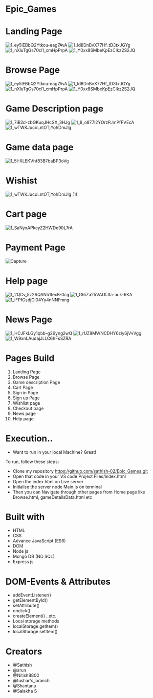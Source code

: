 # Epic_Games

# Landing Page

![1_ey5lEBbQ2Ytkou-eag7AvA](https://user-images.githubusercontent.com/95916859/150792813-253efbb0-cdd3-401d-9d34-079dd90bcb92.png)
![1_ld8DnBvX77Hf_tD3txJGYg](https://user-images.githubusercontent.com/95916859/150792847-52f05ed5-a1d6-4c51-b01a-2c0c78dfa106.png)
![1_nXluTgGs70cl1_cmHpPrpA](https://user-images.githubusercontent.com/95916859/150792882-1978d78f-868a-450a-987d-63fd6855f83f.png)
![1_Y0xx8SMbeKpEzCIkz2S2JQ](https://user-images.githubusercontent.com/95916859/150792889-99d4ef7e-08e9-413a-bf80-20655779f091.png)

# Browse Page

![1_ey5lEBbQ2Ytkou-eag7AvA](https://user-images.githubusercontent.com/95916859/150793162-2bbd90dc-bf13-497a-8072-03d57fc167e9.png)
![1_ld8DnBvX77Hf_tD3txJGYg](https://user-images.githubusercontent.com/95916859/150793166-8e26b0ba-65e8-4e89-a74f-394c26f88b68.png)
![1_nXluTgGs70cl1_cmHpPrpA](https://user-images.githubusercontent.com/95916859/150793169-f182995f-2cb1-4897-8d95-59b9f555d318.png)
![1_Y0xx8SMbeKpEzCIkz2S2JQ](https://user-images.githubusercontent.com/95916859/150793174-79b65689-8cdb-4e0b-a450-cfa1187111ff.png)


# Game Description page 

![1_7iB2d-zbGKuqJHcSX_3HJg](https://user-images.githubusercontent.com/95916859/150793701-1c4a25d1-ee88-4ac4-91d8-7c875dffd977.png)
![1_8_o877l2YOrzPJmPfFVEcA](https://user-images.githubusercontent.com/95916859/150793702-d7515150-6d47-4928-bfc5-7b52750b9db0.png)
![1_wTWKJucoLntOTjYohDmJlg](https://user-images.githubusercontent.com/95916859/150793712-ab14e0f4-a067-4429-9858-cd6b79ffd334.png)

# Game data page 

![1_5I-XLEKVhf83B7baBP3oVg](https://user-images.githubusercontent.com/95916859/150794028-b3fbb1d0-bb4e-49fd-9168-f8a32caff1c9.png)

# Wishist

![1_wTWKJucoLntOTjYohDmJlg (1)](https://user-images.githubusercontent.com/95916859/150794647-8d494096-c030-4bf7-afb9-cea03a131a90.png)

# Cart page

![1_SaNyxAPkcyZ2HWDe90L7rA](https://user-images.githubusercontent.com/95916859/150794782-d1aa99f3-9404-4ce2-adb1-4f32e73c1579.png)

# Payment Page

![Capture](https://user-images.githubusercontent.com/95916859/150795891-6a37fa83-e098-4a05-b41b-e4b35316c79e.PNG)

# Help page

![1_2QCv_5z2RQAN51texK-0cg](https://user-images.githubusercontent.com/95916859/150796262-5af63cdc-4fb6-4950-8bd6-b5881ee7d9da.png)
![1_G6rZa25VAUfJfa-auk-6KA](https://user-images.githubusercontent.com/95916859/150796272-7dec42a3-2697-40a1-9f4d-339758a44267.png)
![1_iFPfGsdjCl04Yy4nNNFmng](https://user-images.githubusercontent.com/95916859/150796275-8b16f8c8-a748-435e-99d5-76de45be62ac.png)

# News Page

![1_HCJFkLGy1qbb-g26yng2wQ](https://user-images.githubusercontent.com/95916859/150796570-dbc90473-814c-4641-b8e6-828eaff8df92.png)
![1_rUZ8MWNCDHY6ziy6jVvVgg](https://user-images.githubusercontent.com/95916859/150796579-94da318b-6384-4297-b21b-d7110e2bf3db.png)
![1_W9xnLAudajJLLC6hFsSZRA](https://user-images.githubusercontent.com/95916859/150796584-268d7a70-cf5b-4358-b029-001e7693c3b5.png)


# Pages Build

1. Landing Page
2. Browse Page
3. Game description Page
4. Cart Page
5. Sign in Page
6. Sign up Page
7. Wishlist page
8. Checkout page
9. News page
10. Help page

# Execution..
- Want to run in your local Machine? Great!

To run, follow these steps:

- Clone my repository https://github.com/sathish-02/Epic_Games.git
- Open that code in your VS code Project Files/index.html
- Open the index.html on Live server
- Initialise the server node Main.js on terminal
- Then you can Navigate through other pages from Home page like Browse.html, gameDetailsData.html etc

# Built with
- HTML
- CSS
- Advance JavaScript (ES6)
- DOM
- Node js
- Mongo DB (NO SQL)
- Express js

# DOM-Events & Attributes
- addEventListener()
- getElementById()
- setAttribute()
- onclick()
- createElement() ..etc.
- Local storage methods
- localStorage.getItem()
- localStorage.setItem()


# Creators
- @Sathish
- @arun
- @Nitish8800
- @tushar's_branch
- @Shantanu
- @Salakha S
